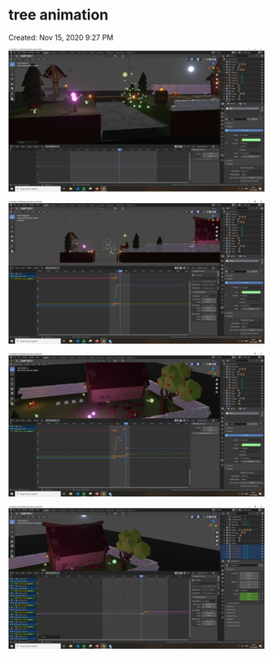 # tree animation

Created: Nov 15, 2020 9:27 PM

![tree%20animation%2060e20f0293614f00a500583953b86a24/Untitled.png](tree%20animation%2060e20f0293614f00a500583953b86a24/Untitled.png)

![tree%20animation%2060e20f0293614f00a500583953b86a24/Untitled%201.png](tree%20animation%2060e20f0293614f00a500583953b86a24/Untitled%201.png)

![tree%20animation%2060e20f0293614f00a500583953b86a24/Untitled%202.png](tree%20animation%2060e20f0293614f00a500583953b86a24/Untitled%202.png)

![tree%20animation%2060e20f0293614f00a500583953b86a24/Untitled%203.png](tree%20animation%2060e20f0293614f00a500583953b86a24/Untitled%203.png)